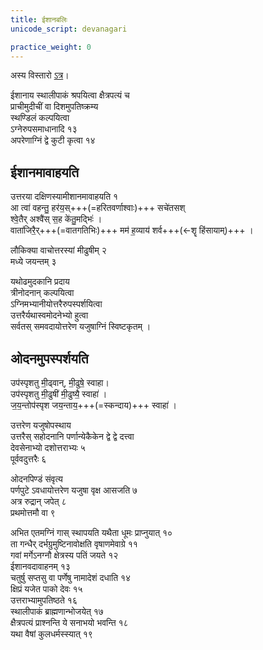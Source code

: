 ```yaml
---
title: ईशानबलिः
unicode_script: devanagari

practice_weight: 0
---
```



अस्य विस्तारो [ऽत्र](../../../../../../general/ArAdhanam/bali/IshAna-bali/)।

ईशानाय स्थालीपाकं श्रपयित्वा क्षैत्रपत्यं च  
प्राचीमुदीचीं वा दिशमुपतिष्क्रम्य  
स्थण्डिलं कल्पयित्वा  
ऽग्नेरुपसमाधानादि १३  
अपरेणाग्निं द्वे कुटी कृत्वा १४

## ईशानमावाहयति  
उत्तरया दक्षिणस्यामीशानमावाहयति १  
आ त्वा॑ वहन्तु॒ हर॑य॒स्+++(=हरितवर्णाश्वाः)+++ सचे॑तसश्  
श्वे॒तैर् अश्वै॑स् स॒ह के॑तु॒मद्भिः॑ ।  
वाता॑जिरै॒र्+++(=वातगतिभिः)+++ मम॑ ह॒व्याय॑ शर्व+++(←शॄ हिंसायाम्)+++ ।  


लौकिक्या वाचोत्तरस्यां मीढुषीम् २  
मध्ये जयन्तम् ३  

यथोढमुदकानि प्रदाय  
त्रीनोदनान् कल्पयित्वा  
ऽग्निमभ्यानीयोत्तरैरुपस्पर्शयित्वा  
उत्तरैर्यथास्वमोदनेभ्यो हुत्वा  
सर्वतस् समवदायोत्तरेण यजुषाग्निं स्विष्टकृतम् ।

## ओदनमुपस्पर्शयति
उप॑स्पृशतु मी॒ढ्वान्, मी॒ढुषे॒ स्वाहा।  
उप॑स्पृशतु मी॒ढुषी॑ मी॒ढुष्यै॒ स्वाहा॑ ।  
ज॒य॒न्तोप॑स्पृश जय॒न्ताय॒+++(=स्कन्दाय)+++ स्वाहा॑ ।  


उत्तरेण यजुषोपस्थाय  
उत्तरैस् सहोदनानि पर्णान्येकैकेन द्वे द्वे दत्त्वा  
देवसेनाभ्यो दशोत्तराभ्यः ५  
पूर्ववदुत्तरैः ६  

ओदनपिण्डं संवृत्य  
पर्णपुटे ऽवधायोत्तरेण यजुषा वृक्ष आसजति ७  
अत्र रुद्रान् जपेत् ८  
प्रथमोत्तमौ वा ९  

अभित एतमग्निं गास् स्थापयति यथैता धूमः प्राप्नुयात् १०  
ता गन्धैर् दर्भग्रुमुष्टिनावोक्षति वृषाणमेवाग्रे ११  
गवां मर्गेऽनग्नौ क्षेत्रस्य पतिं जयते १२  
ईशानवदावाहनम् १३  
चतुर्षु सप्तसु वा पर्णेषु नामादेशं दधाति १४  
क्षिप्रं यजेत पाको देवः १५  
उत्तराभ्यामुपतिष्ठते १६  
स्थालीपाकं ब्राह्मणान्भोजयेत् १७  
क्षैत्रपत्यं प्राश्नन्ति ये सनाभयो भवन्ति १८  
यथा वैषां कुलधर्मस्स्यात् १९  

